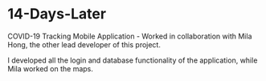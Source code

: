 # 14-Days-Later
COVID-19 Tracking Mobile Application - Worked in collaboration with Mila Hong, the other lead developer of this project.

I developed all the login and database functionality of the application, while Mila worked on the maps.
